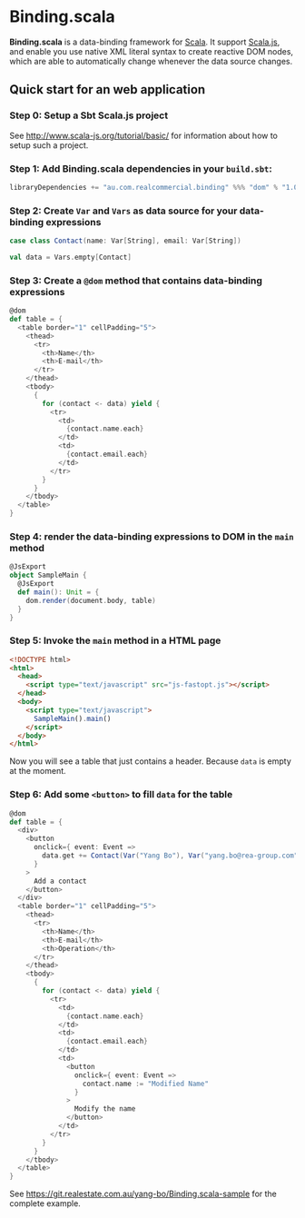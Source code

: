 # Binding.scala

**Binding.scala** is a data-binding framework for [Scala](http://www.scala-lang.org/).
It support [Scala.js](http://www.scala-js.org/),
and enable you use native XML literal syntax to create reactive DOM nodes,
which are able to automatically change whenever the data source changes.

## Quick start for an web application

### Step 0: Setup a Sbt Scala.js project

See http://www.scala-js.org/tutorial/basic/ for information about how to setup such a project.

### Step 1: Add Binding.scala dependencies in your `build.sbt`:

``` scala
libraryDependencies += "au.com.realcommercial.binding" %%% "dom" % "1.0.1"
```

### Step 2: Create `Var` and `Vars` as data source for your data-binding expressions

``` scala
case class Contact(name: Var[String], email: Var[String])

val data = Vars.empty[Contact]
```

### Step 3: Create a `@dom` method that contains data-binding expressions

``` scala
@dom
def table = {
  <table border="1" cellPadding="5">
    <thead>
      <tr>
        <th>Name</th>
        <th>E-mail</th>
      </tr>
    </thead>
    <tbody>
      {
        for (contact <- data) yield {
          <tr>
            <td>
              {contact.name.each}
            </td>
            <td>
              {contact.email.each}
            </td>
          </tr>
        }
      }
    </tbody>
  </table>
}
```

### Step 4: render the data-binding expressions to DOM in the `main` method

``` scala
@JsExport
object SampleMain {
  @JsExport
  def main(): Unit = {
    dom.render(document.body, table)
  }
}
```

### Step 5: Invoke the `main` method in a HTML page

``` html
<!DOCTYPE html>
<html>
  <head>
    <script type="text/javascript" src="js-fastopt.js"></script>
  </head>
  <body>
    <script type="text/javascript">
      SampleMain().main()
    </script>
  </body>
</html>
```

Now you will see a table that just contains a header. Because `data` is empty at the moment.

### Step 6: Add some `<button>` to fill `data` for the table

``` scala
@dom
def table = {
  <div>
    <button
      onclick={ event: Event =>
        data.get += Contact(Var("Yang Bo"), Var("yang.bo@rea-group.com"))
      }
    >
      Add a contact
    </button>
  </div>
  <table border="1" cellPadding="5">
    <thead>
      <tr>
        <th>Name</th>
        <th>E-mail</th>
        <th>Operation</th>
      </tr>
    </thead>
    <tbody>
      {
        for (contact <- data) yield {
          <tr>
            <td>
              {contact.name.each}
            </td>
            <td>
              {contact.email.each}
            </td>
            <td>
              <button
                onclick={ event: Event =>
                  contact.name := "Modified Name"
                }
              >
                Modify the name
              </button>
            </td>
          </tr>
        }
      }
    </tbody>
  </table>
}
```

See https://git.realestate.com.au/yang-bo/Binding.scala-sample for the complete example.
